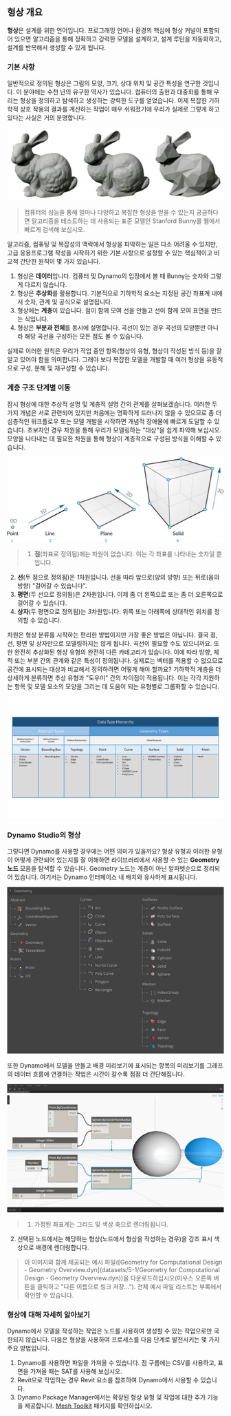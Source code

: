 

## 형상 개요

**형상**은 설계를 위한 언어입니다. 프로그래밍 언어나 환경의 핵심에 형상 커널이 포함되어 있으면 알고리즘을 통해 정확하고 강력한 모델을 설계하고, 설계 루틴을 자동화하고, 설계를 반복해서 생성할 수 있게 됩니다.

### 기본 사항

일반적으로 정의된 형상은 그림의 모양, 크기, 상대 위치 및 공간 특성을 연구한 것입니다. 이 분야에는 수천 년의 유구한 역사가 있습니다. 컴퓨터의 출현과 대중화를 통해 우리는 형상을 정의하고 탐색하고 생성하는 강력한 도구를 얻었습니다. 이제 복잡한 기하학적 상호 작용의 결과를 계산하는 작업이 매우 쉬워졌기에 우리가 실제로 그렇게 하고 있다는 사실은 거의 분명합니다.

![Stanford Bunny](images/5-1/StanfordBunny.jpg)

> 컴퓨터의 성능을 통해 얼마나 다양하고 복잡한 형상을 얻을 수 있는지 궁금하다면 알고리즘을 테스트하는 데 사용되는 표준 모델인 Stanford Bunny를 웹에서 빠르게 검색해 보십시오.

알고리즘, 컴퓨팅 및 복잡성의 맥락에서 형상을 파악하는 일은 다소 어려울 수 있지만, 고급 응용프로그램 작성을 시작하기 위한 기본 사항으로 설정할 수 있는 핵심적이고 비교적 간단한 원칙이 몇 가지 있습니다.

1. 형상은 **데이터**입니다. 컴퓨터 및 Dynamo의 입장에서 볼 때 Bunny는 숫자와 그렇게 다르지 않습니다.
2. 형상은 **추상화**를 활용합니다. 기본적으로 기하학적 요소는 지정된 공간 좌표계 내에서 숫자, 관계 및 공식으로 설명됩니다.
3. 형상에는 **계층**이 있습니다. 점이 함께 모여 선을 만들고 선이 함께 모여 표면을 만드는 식입니다.
4. 형상은 **부분과 전체**를 동시에 설명합니다. 곡선이 있는 경우 곡선의 모양뿐만 아니라 해당 곡선을 구성하는 모든 점도 볼 수 있습니다.

실제로 이러한 원칙은 우리가 작업 중인 항목(형상의 유형, 형상이 작성된 방식 등)을 잘 알고 있어야 함을 의미합니다. 그래야 보다 복잡한 모델을 개발할 때 여러 형상을 유동적으로 구성, 분해 및 재구성할 수 있습니다.

### 계층 구조 단계별 이동

잠시 형상에 대한 추상적 설명 및 계층적 설명 간의 관계를 살펴보겠습니다. 이러한 두 가지 개념은 서로 관련되어 있지만 처음에는 명확하게 드러나지 않을 수 있으므로 좀 더 심층적인 워크플로우 또는 모델 개발을 시작하면 개념적 장애물에 빠르게 도달할 수 있습니다. 초보자인 경우 차원을 통해 우리가 모델링하는 "대상"을 쉽게 파악해 보십시오. 모양을 나타내는 데 필요한 차원을 통해 형상이 계층적으로 구성된 방식을 이해할 수 있습니다.

![계산 형상](images/5-1/GeometryDimensionality.jpg)

> 1. **점**(좌표로 정의됨)에는 차원이 없습니다. 이는 각 좌표를 나타내는 숫자일 뿐입니다.
2. **선**(두 점으로 정의됨)은 *1*차원입니다. 선을 따라 앞으로(양의 방향) 또는 뒤로(음의 방향) "걸어갈 수 있습니다".
3. **평면**(두 선으로 정의됨)은 *2*차원입니다. 이제 좀 더 왼쪽으로 또는 좀 더 오른쪽으로 걸어갈 수 있습니다.
4. **상자**(두 평면으로 정의됨)는 *3*차원입니다. 위쪽 또는 아래쪽에 상대적인 위치를 정의할 수 있습니다.

차원은 형상 분류를 시작하는 편리한 방법이지만 가장 좋은 방법은 아닙니다. 결국 점, 선, 평면 및 상자만으로 모델링하지는 않게 됩니다. 곡선이 필요할 수도 있으니까요. 또한 완전히 추상화된 형상 유형의 완전히 다른 카테고리가 있습니다. 이에 따라 방향, 체적 또는 부분 간의 관계와 같은 특성이 정의됩니다. 실제로는 벡터를 적용할 수 없으므로 공간에 표시되는 대상과 비교해서 정의하려면 어떻게 해야 할까요? 기하학적 계층을 더 상세하게 분류하면 추상 유형과 "도우미" 간의 차이점이 적용됩니다. 이는 각각 지원하는 항목 및 모델 요소의 모양을 그리는 데 도움이 되는 유형별로 그룹화할 수 있습니다.

![형상 계층](images/5-1/GeometryHierarchy.jpg)

### Dynamo Studio의 형상

그렇다면 Dynamo를 사용할 경우에는 어떤 의미가 있을까요? 형상 유형과 이러한 유형이 어떻게 관련되어 있는지를 잘 이해하면 라이브러리에서 사용할 수 있는 **Geometry 노드** 모음을 탐색할 수 있습니다. Geometry 노드는 계층이 아닌 알파벳순으로 정리되어 있습니다. 여기서는 Dynamo 인터페이스 내 배치와 유사하게 표시됩니다.

![Dynamo의 형상](images/5-1/GeometryOrganization2.jpg)

또한 Dynamo에서 모델을 만들고 배경 미리보기에 표시되는 항목의 미리보기를 그래프의 데이터 흐름에 연결하는 작업은 시간이 갈수록 점점 더 간단해집니다.

![Dynamo의 형상](images/5-1/GeometryInDynamo.jpg)

> 1. 가정된 좌표계는 그리드 및 색상 축으로 렌더링됩니다.
2. 선택된 노드에서는 해당하는 형상(노드에서 형상을 작성하는 경우)을 강조 표시 색상으로 배경에 렌더링합니다.
> 이 이미지와 함께 제공되는 예시 파일([Geometry for Computational Design - Geometry Overview.dyn](datasets/5-1/Geometry for Computational Design - Geometry Overview.dyn))을 다운로드하십시오(마우스 오른쪽 버튼을 클릭하고 "다른 이름으로 링크 저장..."). 전체 예시 파일 리스트는 부록에서 확인할 수 있습니다.

### 형상에 대해 자세히 알아보기

Dynamo에서 모델을 작성하는 작업은 노드를 사용하여 생성할 수 있는 작업으로만 국한되지 않습니다. 다음은 형상을 사용하여 프로세스를 다음 단계로 발전시키는 몇 가지 주요 방법입니다.

1. Dynamo를 사용하면 파일을 가져올 수 있습니다. 점 구름에는 CSV를 사용하고, 표면을 가져올 때는 SAT를 사용해 보십시오.
2. Revit으로 작업하는 경우 Revit 요소를 참조하여 Dynamo에서 사용할 수 있습니다.
3. Dynamo Package Manager에서는 확장된 형상 유형 및 작업에 대한 추가 기능을 제공합니다. [Mesh Toolkit](https://github.com/DynamoDS/Dynamo/wiki/Dynamo-Mesh-Toolkit) 패키지를 확인하십시오.

